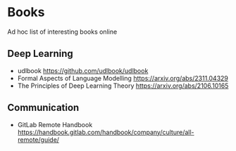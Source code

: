 # Books
Ad hoc list of interesting books online

## Deep Learning
- udlbook https://github.com/udlbook/udlbook
- Formal Aspects of Language Modelling https://arxiv.org/abs/2311.04329
- The Principles of Deep Learning Theory https://arxiv.org/abs/2106.10165

## Communication
- GitLab Remote Handbook https://handbook.gitlab.com/handbook/company/culture/all-remote/guide/

